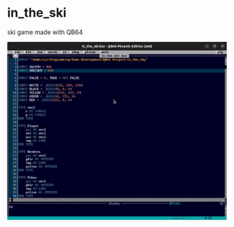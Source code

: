# in_the_ski
ski game made with QB64

<img src="https://github.com/pepega90/in_the_ski/blob/main/preview.gif" />
